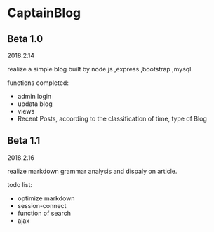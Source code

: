 # CaptainBlog

## Beta 1.0

2018.2.14

realize a simple blog built by node.js ,express ,bootstrap ,mysql.

functions completed:

* admin login
* updata blog
* views
* Recent Posts, according to the classification of time, type of Blog

## Beta 1.1

2018.2.16

realize markdown grammar analysis and dispaly on article.

todo list:

* optimize markdown
* session-connect
* function of search
* ajax